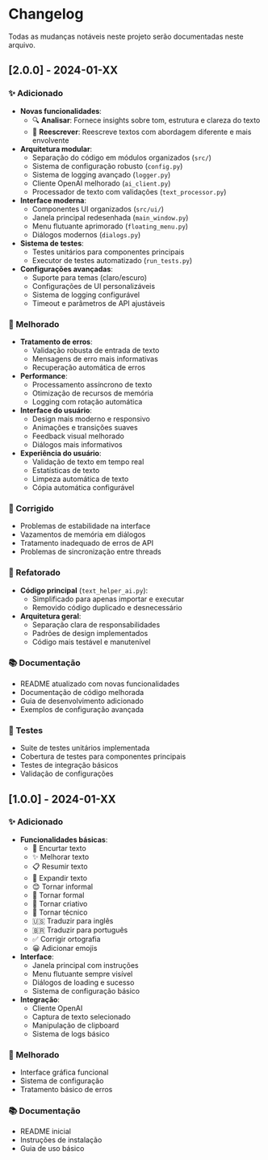 # Changelog

Todas as mudanças notáveis neste projeto serão documentadas neste arquivo.

## [2.0.0] - 2024-01-XX

### ✨ Adicionado
- **Novas funcionalidades**:
  - 🔍 **Analisar**: Fornece insights sobre tom, estrutura e clareza do texto
  - 🔄 **Reescrever**: Reescreve textos com abordagem diferente e mais envolvente
- **Arquitetura modular**:
  - Separação do código em módulos organizados (`src/`)
  - Sistema de configuração robusto (`config.py`)
  - Sistema de logging avançado (`logger.py`)
  - Cliente OpenAI melhorado (`ai_client.py`)
  - Processador de texto com validações (`text_processor.py`)
- **Interface moderna**:
  - Componentes UI organizados (`src/ui/`)
  - Janela principal redesenhada (`main_window.py`)
  - Menu flutuante aprimorado (`floating_menu.py`)
  - Diálogos modernos (`dialogs.py`)
- **Sistema de testes**:
  - Testes unitários para componentes principais
  - Executor de testes automatizado (`run_tests.py`)
- **Configurações avançadas**:
  - Suporte para temas (claro/escuro)
  - Configurações de UI personalizáveis
  - Sistema de logging configurável
  - Timeout e parâmetros de API ajustáveis

### 🔧 Melhorado
- **Tratamento de erros**:
  - Validação robusta de entrada de texto
  - Mensagens de erro mais informativas
  - Recuperação automática de erros
- **Performance**:
  - Processamento assíncrono de texto
  - Otimização de recursos de memória
  - Logging com rotação automática
- **Interface do usuário**:
  - Design mais moderno e responsivo
  - Animações e transições suaves
  - Feedback visual melhorado
  - Diálogos mais informativos
- **Experiência do usuário**:
  - Validação de texto em tempo real
  - Estatísticas de texto
  - Limpeza automática de texto
  - Cópia automática configurável

### 🐛 Corrigido
- Problemas de estabilidade na interface
- Vazamentos de memória em diálogos
- Tratamento inadequado de erros de API
- Problemas de sincronização entre threads

### 🔄 Refatorado
- **Código principal** (`text_helper_ai.py`):
  - Simplificado para apenas importar e executar
  - Removido código duplicado e desnecessário
- **Arquitetura geral**:
  - Separação clara de responsabilidades
  - Padrões de design implementados
  - Código mais testável e manutenível

### 📚 Documentação
- README atualizado com novas funcionalidades
- Documentação de código melhorada
- Guia de desenvolvimento adicionado
- Exemplos de configuração avançada

### 🧪 Testes
- Suite de testes unitários implementada
- Cobertura de testes para componentes principais
- Testes de integração básicos
- Validação de configurações

## [1.0.0] - 2024-01-XX

### ✨ Adicionado
- **Funcionalidades básicas**:
  - 📝 Encurtar texto
  - ✨ Melhorar texto
  - 📋 Resumir texto
  - 📖 Expandir texto
  - 😊 Tornar informal
  - 👔 Tornar formal
  - 🎨 Tornar criativo
  - 🔧 Tornar técnico
  - 🇺🇸 Traduzir para inglês
  - 🇧🇷 Traduzir para português
  - ✅ Corrigir ortografia
  - 😀 Adicionar emojis
- **Interface**:
  - Janela principal com instruções
  - Menu flutuante sempre visível
  - Diálogos de loading e sucesso
  - Sistema de configuração básico
- **Integração**:
  - Cliente OpenAI
  - Captura de texto selecionado
  - Manipulação de clipboard
  - Sistema de logs básico

### 🔧 Melhorado
- Interface gráfica funcional
- Sistema de configuração
- Tratamento básico de erros

### 📚 Documentação
- README inicial
- Instruções de instalação
- Guia de uso básico
